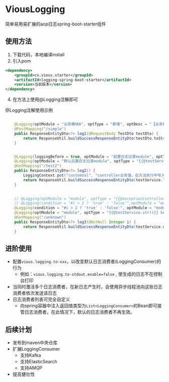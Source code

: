 # ViousLogging


简单易用易扩展的aop日志spring-boot-starter组件



## 使用方法
1. 下载代码，本地编译install
2. 引入pom
```xml
<dependency>
    <groupId>cn.vious.starter</groupId>
    <artifactId>logging-spring-boot-starter</artifactId>
    <version>当前版本</version>
</dependency>
```
4. 在方法上使用@Logging注解即可

@Logging注解使用示例
```java

    @Logging(optModule = "业务模块A", optType = "新增", optDesc = "【业务模块A】新增了: {{#testDto.name}} ")
    @PostMapping("/simple")
    public ResponseEntityDto<?> log1(@RequestBody TestDto testDto) {
        return ResponseUtil.buildSuccessResponseEntityDto(testDto.toString());
    }


    @Logging(loggingBefore = true, optModule = "前置日志记录module", optType = "{{@testService.str()}} 随意拼接内容", optDesc = "支持从上下文读取值（仅后置日志支持）：\n 1.读取上下文自定义值：customVal:[{{#customVal}}] , customVal2：[{{#customVal2}}]\n2.读取方法返回值:[{{#_RESULT_}}]")
    @Logging(optModule = "默认后置日志记录module", optType = "{{@testService.str()}} 随意拼接内容", optDesc = "支持从上下文读取值（仅后置日志支持）：\n 1.读取上下文自定义值：customVal:[{{#customVal}}] , customVal2：[{{#customVal2}}]\n2.读取方法返回值:[{{#_RESULT_}}]")
    @GetMapping("/test2")
    public ResponseEntityDto<?> log2() {
        LoggingContext.put("customVal", "controller业务值，在方法执行中写入上下文");
        return ResponseUtil.buildSuccessResponseEntityDto(testService.logContext());
    }

    
    // @Logging(optModule = "module", optType = "{{@exceptionController.str()}}", optDesc = "可同时解析多个模板：\n1.String返回值：[{{@exceptionController.str()}}]，\n2.DTO返回值:[{{@exceptionController.dto()}}],\n3.DTO返回值的属性取值：[{{@exceptionController.dto().name}}],\n4.带参方法：[{{@exceptionController.showI(#i)}}] \n")
    // @Logging(condition = "#i > 2 ? 'true' : 'false'",optModule = "module", optType = "{{@exceptionController.str()}}", optDesc = "可同时解析多个模板：\n1.String返回值：[{{@exceptionController.str()}}]，\n2.DTO返回值:[{{@exceptionController.dto()}}],\n3.DTO返回值的属性取值：[{{@exceptionController.dto().name}}],\n4.带参方法：[{{@exceptionController.showI(#i)}}] \n")
    @Logging(condition = "#i > 2 ? 'true' : 'false'", optModule = "module", optType = "{{@testService.str()}} hello1", optDesc = "可同时解析多个模板：\n1.String返回值：[{{@testService.str()}}]，\n2.DTO返回值:[{{@testService.dto()}}],\n3.DTO返回值的属性取值：[{{@testService.dto().name}}],\n4.带参方法：[{{@testService.showI(#i)}}] \n")
    @Logging(optModule = "module", optType = "{{@testService.str()}} hello2", optDesc = "可同时解析多个模板：\n1.String返回值：[{{@testService.str()}}]，\n2.DTO返回值:[{{@testService.dto()}}],\n3.DTO返回值的属性取值：[{{@testService.dto().name}}],\n4.带参方法：[{{@testService.showI(#i)}}] \n")
    @GetMapping("/unknown")
    public ResponseEntityDto<?> log3(@NotNull Integer i) {
        return ResponseUtil.buildSuccessResponseEntityDto(testService.unknownException(i));
    }

```



## 进阶使用

- 配置`vious.logging.to-xxx`，以改变默认日志消费者(LoggingConsumer)的行为
  - 例如：`vious.logging.to-stdout.enable=false` , 使生成的日志不在控制台打印
- 当同时激活多个日志消费者，在新日志产生时，会使用异步线程池向这些日志消费者依次发送该日志
- 日志消费者列表可完全自定义
  - 向spring容器中注入返回值类型为`List<LoggingConsumer>`的Bean即可接管日志消费者，在此情况下，默认的日志消费者不再生效。



## 后续计划

- 发布到maven中央仓库
- 扩展LoggingConsumer
  - 支持Kafka
  - 支持ElasticSearch
  - 支持AMQP
- 提高健壮性